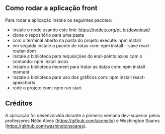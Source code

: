 ## Como rodar a aplicação front
Para rodar a aplicação instale os seguintes pacotes:
- instale o node usando este link: https://nodejs.org/pt-br/download/
- clone o repositório para uma pasta
- com o terminal aberto na pasta do projeto execute: npm install
- em seguida instale o pacote de rotas com: npm install --save react-router-dom
- instale a biblioteca para requisições do end-points axios com o comando: npm install axios
- instale a biblioteca moment para tratar as datas com: npm install moment
- instale a biblioteca para uso dos gráficos com: npm install react-apexcharts
- rode o projeto com: npm run start

## Créditos
A aplicação foi desenvolvida durante a primeira semana dev-superior pelos professores Nélio Alves (https://github.com/acenelio) e Washington Soares (https://github.com/washingtonsoares).
